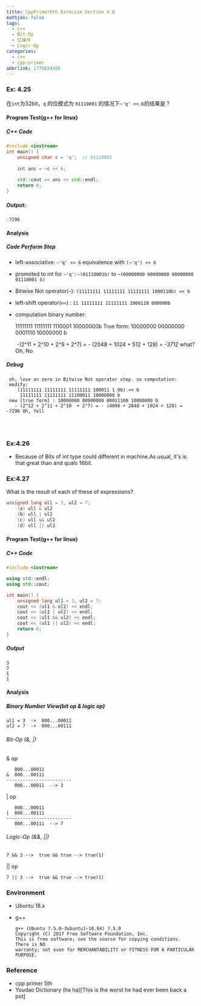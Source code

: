 ```yaml
---
title: CppPrimer5th Exrecise Section 4.8
mathjax: false
tags:
  - c++
  - Bit-Op
  - 位操作
  - Logic-Op
categories:
  - c++
  - cpp-primer
abbrlink: 1776624505
---
```


### Ex: 4.25

在`int`为32bit，`q` 的位模式为 `01110001` 的情况下`~'q' << 6`的结果是？



####  Program Test(g++ for linux)

##### C++ Code

```c++
#include <iostream>
int main() {
    unsigned char c = 'q';  // 01110001
    
    int ans = ~c << 6;
    
    std::cout << ans << std::endl;
    return 0;
}
```

##### Output:

```
-7296
```

#### Analysis 

##### Code Perform Step

+ left-associative:  `~'q' << 6` equivalence with `(~'q') << 6`

+ promoted to int for `~'q'`:  `~(01110001b)` to `~(00000000 00000000 00000000 01110001 b)`

+ Bitwise Not operator(`~`): `(11111111 11111111 11111111 1000110b) << 6`
<!-- more -->
+ left-shift operator(`<<`) : `11 11111111 11111111 1000110 000000b`

+ computation binary number:

     11111111 11111111 1110001 10000000b
     True form: 10000000 00000000 0001110 10000000 b

  ​	-(2^11 + 2^10 + 2^9 + 2^7)  =  - (2048 + 1024 + 512 + 128) = -3712 what? Oh, No


##### Debug
```
 oh, lose an zero in Bitwise Not operator step. so computation:
 modify:
    (11111111 11111111 11111111 100011 1 0b) << 6
     11111111 11111111 11100011 10000000 b
 new [true form] : 10000000 00000000 00011100 10000000 b
   - (2^12 + 2^11 + 2^10  + 2^7) = - (4096 + 2048 + 1024 + 128) = -7296 Oh, Yell
            
```

​    

### Ex:4.26

+ Because of Bits of int type could different in machine.As usual, it's is that great than and quals 16bit.


### Ex:4.27

What is the result of each of these of expressions?

```c++
unsigned long ull = 3, ul2 = 7;
    (a) ull & ul2 
    (b) ull | ul2 
    (c) ull && ul2 
    (d) ull || ul2 
```



#### Program Test(g++ for linux)

##### C++ Code

```c++
#include <iostream>

using std::endl;
using std::cout;

int main() {
    unsigned long ul1 = 3, ul2 = 7;
    cout << (ul1 & ul2) << endl;
    cout << (ul1 | ul2) << endl;
    cout << (ul1 && ul2) << endl;
    cout << (ul1 || ul2) << endl;
    return 0;
}
```

##### Output

```
3
7
1
1
```



#### Analysis

##### Binary Number View(bit op & logic op)

```
ul1 = 3  ->  000...00011
ul2 = 7  ->  000...00111
```

###### Bit-Op (&, |)

& op

```
   000...00011
&  000...00111
------------------------
   000...00011  --> 3
```

| op

```
   000...00011
|  000...00111
------------------------
   000...00111  --> 7
```

###### Logic-Op (&&, ||)

```
7 && 3 -->  true && true --> true(1)
```

|| op

```
7 || 3 -->  true && true --> true(1)
```



### Environment
+ Ubuntu 18.x

+ g++ 

  ```
  g++ (Ubuntu 7.5.0-3ubuntu1~18.04) 7.5.0
  Copyright (C) 2017 Free Software Foundation, Inc.
  This is free software; see the source for copying conditions.  There is NO
  warranty; not even for MERCHANTABILITY or FITNESS FOR A PARTICULAR PURPOSE.
  ```



### Reference

+ cpp primer 5th
+ Youdao Dictionary (ha ha)[This is the worst he had ever been back a pot]


